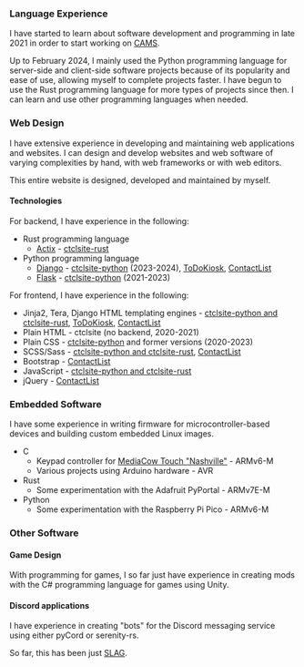 ### Language Experience
I have started to learn about software development and programming in late 2021 in order to start working on [CAMS](../projects/cams/).

Up to February 2024, I mainly used the Python programming language for server-side and client-side software projects because of its popularity and ease of use, allowing myself to complete projects faster. I have begun to use the Rust programming language for more types of projects since then. I can learn and use other programming languages when needed.

### Web Design
I have extensive experience in developing and maintaining web applications and websites. I can design and develop websites and web software of varying complexities by hand, with web frameworks or with web editors.

This entire website is designed, developed and maintained by myself.

#### Technologies

For backend, I have experience in the following:

- Rust programming language
  - [Actix](https://actix.rs/) - [ctclsite-rust](../projects/ctclsite/)
- Python programming language
  - [Django](https://www.djangoproject.com/) - [ctclsite-python](../projects/ctclsite/) (2023-2024), [ToDoKiosk](../projects/todokiosk/), [ContactList](../projects/contactlist/)
  - [Flask](https://flask.palletsprojects.com/) - [ctclsite-python](../projects/ctclsite/) (2021-2023)

For frontend, I have experience in the following:

- Jinja2, Tera, Django HTML templating engines - [ctclsite-python and ctclsite-rust](../projects/ctclsite/), [ToDoKiosk](../projects/todokiosk/), [ContactList](../projects/contactlist/)
- Plain HTML - ctclsite (no backend, 2020-2021)
- Plain CSS - [ctclsite-python](../projects/ctclsite/) and former versions (2020-2023)
- SCSS/Sass - [ctclsite-python and ctclsite-rust](../projects/ctclsite/), [ContactList](../projects/contactlist/)
- Bootstrap - [ContactList](../projects/contactlist/)
- JavaScript - [ctclsite-python and ctclsite-rust](../projects/ctclsite/)
- jQuery - [ContactList](../projects/contactlist/)

### Embedded Software
I have some experience in writing firmware for microcontroller-based devices and building custom embedded Linux images.

- C
  - Keypad controller for [MediaCow Touch "Nashville"](../projects/mct_1/) - ARMv6-M
  - Various projects using Arduino hardware - AVR
- Rust 
  - Some experimentation with the Adafruit PyPortal - ARMv7E-M
- Python
  - Some experimentation with the Raspberry Pi Pico - ARMv6-M

### Other Software

#### Game Design
With programming for games, I so far just have experience in creating mods with the C# programming language for games using Unity.

#### Discord applications
I have experience in creating "bots" for the Discord messaging service using either pyCord or serenity-rs.

So far, this has been just [SLAG](../projects/slag/).